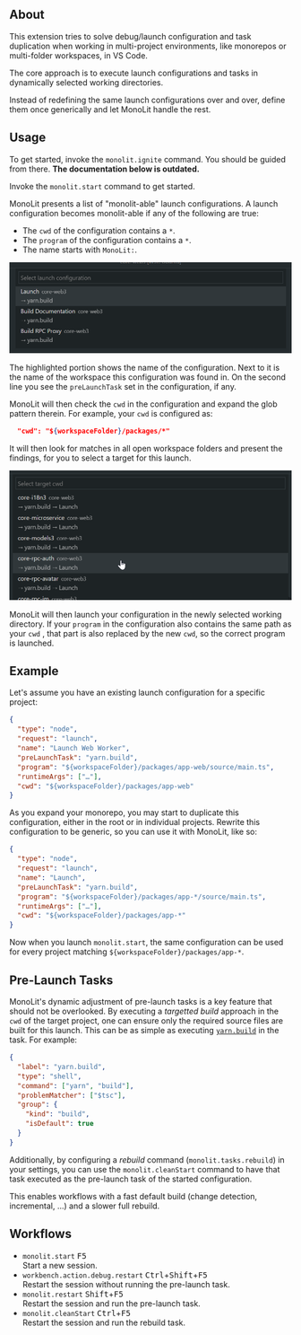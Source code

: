 ## About

This extension tries to solve debug/launch configuration and task duplication
when working in multi-project environments, like monorepos or multi-folder
workspaces, in VS Code.

The core approach is to execute launch configurations and tasks in dynamically
selected working directories.

Instead of redefining the same launch configurations over and over, define them
once generically and let MonoLit handle the rest.

## Usage

To get started, invoke the `monolit.ignite` command. You should be guided from there. **The documentation below is outdated.**

Invoke the `monolit.start` command to get started.

MonoLit presents a list of "monolit-able" launch configurations. A launch
configuration becomes monolit-able if any of the following are true:

- The `cwd` of the configuration contains a `*`.
- The `program` of the configuration contains a `*`.
- The name starts with `MonoLit:`.

![Configuration Selection](./assets/select-configuration.png)

The highlighted portion shows the name of the configuration. Next to it is the
name of the workspace this configuration was found in.
On the second line you see the `preLaunchTask` set in the configuration, if any.

MonoLit will then check the `cwd` in the configuration and expand the glob
pattern therein. For example, your `cwd` is configured as:

```json
  "cwd": "${workspaceFolder}/packages/*"
```

It will then look for matches in all open workspace folders and present the
findings, for you to select a target for this launch.

![Target Selection](./assets/select-target.png)

MonoLit will then launch your configuration in the newly selected working
directory.
If your `program` in the configuration also contains the same path as your `cwd`
, that part is also replaced by the new `cwd`, so the correct program is
launched.

## Example

Let's assume you have an existing launch configuration for a specific project:

```json
{
  "type": "node",
  "request": "launch",
  "name": "Launch Web Worker",
  "preLaunchTask": "yarn.build",
  "program": "${workspaceFolder}/packages/app-web/source/main.ts",
  "runtimeArgs": ["…"],
  "cwd": "${workspaceFolder}/packages/app-web"
}
```

As you expand your monorepo, you may start to duplicate this configuration,
either in the root or in individual projects.
Rewrite this configuration to be generic, so you can use it with MonoLit, like
so:

```json
{
  "type": "node",
  "request": "launch",
  "name": "Launch",
  "preLaunchTask": "yarn.build",
  "program": "${workspaceFolder}/packages/app-*/source/main.ts",
  "runtimeArgs": ["…"],
  "cwd": "${workspaceFolder}/packages/app-*"
}
```

Now when you launch `monolit.start`, the same configuration can be used for
every project matching `${workspaceFolder}/packages/app-*`.

## Pre-Launch Tasks

MonoLit's dynamic adjustment of pre-launch tasks is a key feature that should
not be overlooked.
By executing a _targetted build_ approach in the `cwd` of the target project,
one can ensure only the required source files are built for this launch.
This can be as simple as executing [`yarn.build`](https://yarn.build/) in the
task. For example:

```json
{
  "label": "yarn.build",
  "type": "shell",
  "command": ["yarn", "build"],
  "problemMatcher": ["$tsc"],
  "group": {
    "kind": "build",
    "isDefault": true
  }
}
```

Additionally, by configuring a _rebuild_ command (`monolit.tasks.rebuild`) in
your settings, you can use the `monolit.cleanStart` command to have that task
executed as the pre-launch task of the started configuration.

This enables workflows with a fast default build (change detection, incremental,
...) and a slower full rebuild.

## Workflows

- `monolit.start` <kbd>F5</kbd>  
  Start a new session.
- `workbench.action.debug.restart` <kbd>Ctrl</kbd>+<kbd>Shift</kbd>+<kbd>F5</kbd>  
  Restart the session without running the pre-launch task.
- `monolit.restart` <kbd>Shift</kbd>+<kbd>F5</kbd>  
  Restart the session and run the pre-launch task.
- `monolit.cleanStart` <kbd>Ctrl</kbd>+<kbd>F5</kbd>  
  Restart the session and run the rebuild task.
